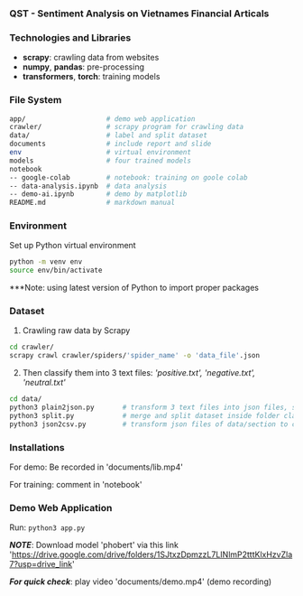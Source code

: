 ### QST - Sentiment Analysis on Vietnames Financial Articals

### Technologies and Libraries
* __scrapy__: crawling data from websites
* __numpy__, __pandas__: pre-processing
* __transformers__, __torch__: training models

### File System
```bash
app/                    # demo web application         
crawler/                # scrapy program for crawling data
data/                   # label and split dataset
documents               # include report and slide
env                     # virtual environment
models                  # four trained models
notebook                
-- google-colab         # notebook: training on goole colab
-- data-analysis.ipynb  # data analysis
-- demo-ai.ipynb        # demo by matplotlib
README.md               # markdown manual
```
### Environment
Set up Python virtual environment

```bash
python -m venv env
source env/bin/activate
```
***Note: using latest version of Python to import proper packages
### Dataset
1. Crawling raw data by Scrapy
```bash
cd crawler/
scrapy crawl crawler/spiders/'spider_name' -o 'data_file'.json
```
2. Then classify them into 3 text files: *'positive.txt', 'negative.txt', 'neutral.txt'*
```bash
cd data/
python3 plain2json.py       # transform 3 text files into json files, stored in class foler
python3 split.py            # merge and split dataset inside folder class into test and train section store into section/json
python3 json2csv.py         # transform json files of data/section to csv file, stored in section/csv folder
```
### Installations
For demo: Be recorded in 'documents/lib.mp4'

For training: comment in 'notebook'
### Demo Web Application
Run: `python3 app.py` 

__*NOTE*__: Download model 'phobert' via this link 'https://drive.google.com/drive/folders/1SJtxzDpmzzL7LINlmP2tttKlxHzvZla7?usp=drive_link'

__*For quick check*__: play video 'documents/demo.mp4' (demo recording) 